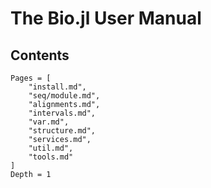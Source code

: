 # The Bio.jl User Manual

## Contents
```@contents
Pages = [
    "install.md",
    "seq/module.md",
    "alignments.md",
    "intervals.md",
    "var.md",
    "structure.md",
    "services.md",
    "util.md",
    "tools.md"
]
Depth = 1
```
